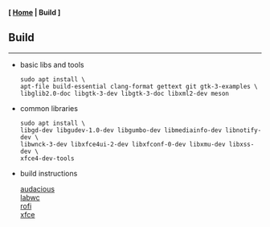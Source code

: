 <link href="../style.css" rel="stylesheet"></link>

**[ [Home](../index.html) | Build ]**

## Build

---

* basic libs and tools

    ```
    sudo apt install \
    apt-file build-essential clang-format gettext git gtk-3-examples \
    libglib2.0-doc libgtk-3-dev libgtk-3-doc libxml2-dev meson
    ```

* common libraries

    ```
    sudo apt install \
    libgd-dev libgudev-1.0-dev libgumbo-dev libmediainfo-dev libnotify-dev \
    libwnck-3-dev libxfce4ui-2-dev libxfconf-0-dev libxmu-dev libxss-dev \
    xfce4-dev-tools
    ```

* build instructions

    [audacious](build-audacious.html)  
    [labwc](build-labwc.html)  
    [rofi](build-rofi.html)  
    [xfce](build-xfce.html)  

<br/>

